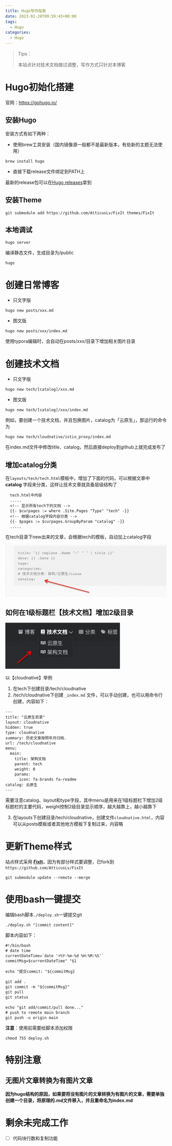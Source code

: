 ```yaml
---
title: Hugo写作指南
date: 2023-02-28T09:59:43+08:00
tags:
  - Hugo
categories:
  - Hugo
---
```

<!--more-->
> Tips：
>
> 本站点针对技术文档做过调整，写作方式只针对本博客

# Hugo初始化搭建

官网：https://gohugo.io/

## 安装Hugo

安装方式有如下两种：

- 使用brew工具安装（国内镜像源一般都不是最新版本，有些新的主题无法使用）

```
brew install hugo
```

- 直接下载release文件绑定到PATH上

最新的release包可以在[Hugo releases](https://github.com/gohugoio/hugo/releases)拿到 



## 安装Theme

```
git submodule add https://github.com/AtticusLv/FixIt themes/FixIt
```

## 本地调试

```
hugo server
```

编译静态文件，生成目录为/public

```
hugo
```



# 创建日常博客

- 只文字版

```
hugo new posts/xxx.md
```

- 图文版

```
hugo new posts/xxx/index.md
```

使用typora编辑时，会自动在posts/xxx/目录下增加相关图片目录

# 创建技术文档

- 只文字版

```
hugo new tech/[catalog]/xxx.md
```

- 图文版

```
hugo new tech/[catalog]/xxx/index.md
```

例如，要创建一个技术文档，并且包换图片，catalog为「云原生」，那运行的命令为

```
hugo new tech/cloudnative/istio_proxy/index.md
```

在index.md文件中修改title、catalog，然后直接deploy到github上就完成发布了

## 增加catalog分类

在```layouts/tech/tech.html```模板中，增加了下面的代码，可以根据文章中 **catalog** 字段来分类，这样让技术文章就具备层级结构了

```
  tech.html中内容
  .....
  <!-- 显示所有tech下的文档 -->
  {{- $curpages := where .Site.Pages "Type" "tech" -}}
  <!-- 根据catalog字段内容分类 -->
  {{- $pages := $curpages.GroupByParam "catalog" -}}
  .....
```

在tech目录下new出来的文章，会根据tech的模板，自动加上catalog字段

![image-20230301181507278](index.assets/image-20230301181507278.png)

## 如何在1级标题栏【技术文档】增加2级目录

![image-20230301130258500](index.assets/image-20230301130258500.png)

以【cloudnative】举例

1. 在tech下创建目录/tech/cloudnative
2. /tech/cloudnative下创建 ```_index.md``` 文件，可以手动创建，也可以用命令行创建，内容如下：

```
---
title: "云原生目录"
layout: cloudnative
hidden: true
type: cloudnative
summary: 历史文章按照年月归档.
url: /tech/cloudnative
menu:
  main:
    title: 架构文档
    parent: tech
    weight: 0
    params:
      icon: fa-brands fa-readme
catalog: 云原生
---
```

需要注意catalog、layout和type字段，其中menu是用来在1级标题栏下增加2级标题栏的主要代码，weight控制2级目录显示顺序，越大越靠上，越小越靠下

3. 在layouts下创建目录/tech/cloudnative，创建文件```cloudnative.html```，内容可以从posts模板或者其他地方模板下复制过来，内容略


# 更新Theme样式

站点样式采用 [**FixIt**](https://github.com/hugo-fixit/FixIt)，因为有部分样式要调整，已fork到 ```https://github.com/AtticusLv/FixIt```

```git
git submodule update --remote --merge
```



# 使用bash一键提交

编辑bash脚本```./deploy.sh```一键提交git

```
./deploy.sh "[commit content]"
```

脚本内容如下：

```
#!/bin/bash
# date time
currentDateTime=`date '+%Y-%m-%d %H:%M:%S'`
commitMsg=$currentDateTime" "$1

echo "提交commit: "${commitMsg}

git add .
git commit -m "${commitMsg}"
git pull
git status

echo "git add/commit/pull done..."
# push to remote main branch
git push -u origin main
```

**注意**：使用前需要给脚本添加权限

```
chmod 755 deploy.sh
```



# 特别注意

## 无图片文章转换为有图片文章

**因为hugo结构的原因，如果要将没有图片的文章转换为有图片的文章，需要单独创建一个目录，将原理的.md文件移入，并且重命名为index.md**



# 剩余未完成工作

- [ ] 代码块行数和复制功能
